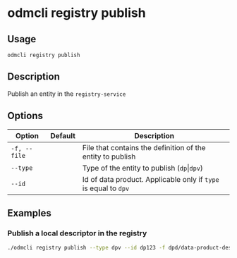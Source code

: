 # odmcli registry publish

## Usage

`odmcli registry publish`

## Description

Publish an entity in the `registry-service`
   
## Options

Option|Default|Description
-------|----------|-------
`-f, --file`|| File that contains the definition of the entity to publish
`--type`||Type of the entity to publish (`dp`\|`dpv`)
`--id`||Id of data product. Applicable only if `type` is equal to `dpv`

## Examples

### Publish a local descriptor in the registry
```bash
./odmcli registry publish --type dpv --id dp123 -f dpd/data-product-descriptor.json
```



